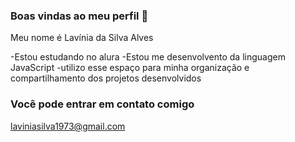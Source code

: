 ### Boas vindas ao meu perfil 👋

Meu nome é Lavínia da Silva Alves

-Estou estudando no alura
-Estou me desenvolvento da linguagem JavaScript
-utilizo esse espaço para minha organização e compartilhamento dos projetos desenvolvidos

### Você pode entrar em contato comigo

laviniasilva1973@gmail.com
